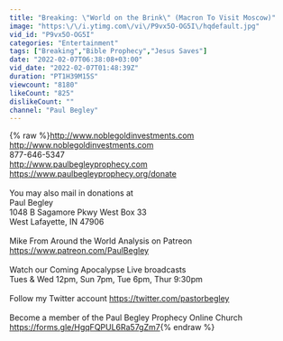 ```yaml
---
title: "Breaking: \"World on the Brink\" (Macron To Visit Moscow)"
image: "https:\/\/i.ytimg.com\/vi\/P9vx5O-OG5I\/hqdefault.jpg"
vid_id: "P9vx5O-OG5I"
categories: "Entertainment"
tags: ["Breaking","Bible Prophecy","Jesus Saves"]
date: "2022-02-07T06:38:08+03:00"
vid_date: "2022-02-07T01:48:39Z"
duration: "PT1H39M15S"
viewcount: "8180"
likeCount: "825"
dislikeCount: ""
channel: "Paul Begley"
---
```

{% raw %}<a rel="nofollow" target="blank" href="http://www.noblegoldinvestments.com">http://www.noblegoldinvestments.com</a><br /><a rel="nofollow" target="blank" href="http://www.noblegoldinvestments.com">http://www.noblegoldinvestments.com</a><br />877-646-5347<br /><a rel="nofollow" target="blank" href="http://www.paulbegleyprophecy.com">http://www.paulbegleyprophecy.com</a> <br /><a rel="nofollow" target="blank" href="https://www.paulbegleyprophecy.org/donate">https://www.paulbegleyprophecy.org/donate</a> <br /><br />You may also mail in donations at<br />Paul Begley<br />1048 B Sagamore Pkwy West Box 33<br />West Lafayette, IN 47906<br /><br />Mike From Around the World Analysis on Patreon<br /><a rel="nofollow" target="blank" href="https://www.patreon.com/PaulBegley">https://www.patreon.com/PaulBegley</a> <br /><br />Watch our Coming Apocalypse Live broadcasts<br />Tues &amp; Wed 12pm, Sun 7pm, Tue 6pm, Thur 9:30pm <br /><br />Follow my Twitter account <a rel="nofollow" target="blank" href="https://twitter.com/pastorbegley">https://twitter.com/pastorbegley</a><br /><br />Become a member of the Paul Begley Prophecy Online Church<br /> <a rel="nofollow" target="blank" href="https://forms.gle/HgqFQPUL6Ra57gZm7">https://forms.gle/HgqFQPUL6Ra57gZm7</a>{% endraw %}
